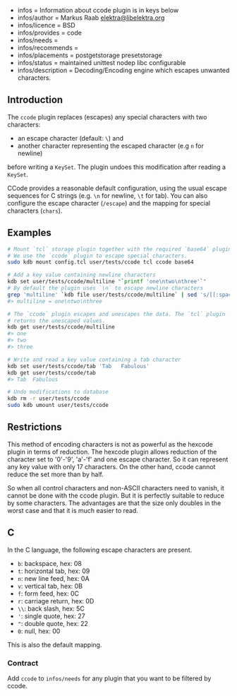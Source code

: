 - infos = Information about ccode plugin is in keys below
- infos/author = Markus Raab <elektra@libelektra.org>
- infos/licence = BSD
- infos/provides = code
- infos/needs =
- infos/recommends =
- infos/placements = postgetstorage presetstorage
- infos/status = maintained unittest nodep libc configurable
- infos/description = Decoding/Encoding engine which escapes unwanted characters.

## Introduction

The `ccode` plugin replaces (escapes) any special characters with two characters:

- an escape character (default: `\`) and
- another character representing the escaped character (e.g `n` for newline)

before writing a `KeySet`. The plugin undoes this modification after reading a `KeySet`.

CCode provides a reasonable default configuration, using the usual escape sequences
for C strings (e.g. `\n` for newline, `\t` for tab). You can also configure the escape character
(`/escape`) and the mapping for special characters (`chars`).

## Examples

```sh
# Mount `tcl` storage plugin together with the required `base64` plugin.
# We use the `ccode` plugin to escape special characters.
sudo kdb mount config.tcl user/tests/ccode tcl ccode base64

# Add a key value containing newline characters
kdb set user/tests/ccode/multiline "`printf 'one\ntwo\nthree'`"
# By default the plugin uses `\n` to escape newline characters
grep 'multiline' `kdb file user/tests/ccode/multiline` | sed 's/[[:space:]]*//'
#> multiline = one\ntwo\nthree

# The `ccode` plugin escapes and unescapes the data. The `tcl` plugin
# returns the unescaped values.
kdb get user/tests/ccode/multiline
#> one
#> two
#> three

# Write and read a key value containing a tab character
kdb set user/tests/ccode/tab 'Tab	Fabulous'
kdb get user/tests/ccode/tab
#> Tab	Fabulous

# Undo modifications to database
kdb rm -r user/tests/ccode
sudo kdb umount user/tests/ccode
```

## Restrictions

This method of encoding characters is not as powerful as the hexcode plugin in terms of reduction.
The hexcode plugin allows reduction of the character set to '0'-'9', 'a'-'f' and one escape character.
So it can represent any key value with only 17 characters.
On the other hand, ccode cannot reduce the set more than by half.

So when all control characters and non-ASCII characters need to vanish,
it cannot be done with the ccode plugin.
But it is perfectly suitable to reduce by some characters.
The advantages are that the size only doubles in the worst case and that
it is much easier to read.

## C

In the C language, the following escape characters are present.

- `b`: backspace, hex: 08
- `t`: horizontal tab, hex: 09
- `n`: new line feed, hex: 0A
- `v`: vertical tab, hex: 0B
- `f`: form feed, hex: 0C
- `r`: carriage return, hex: 0D
- `\\`: back slash, hex: 5C
- `'`: single quote, hex: 27
- `"`: double quote, hex: 22
- `0`: null, hex: 00

This is also the default mapping.

### Contract

Add `ccode` to `infos/needs` for any plugin that you want to be filtered by ccode.
